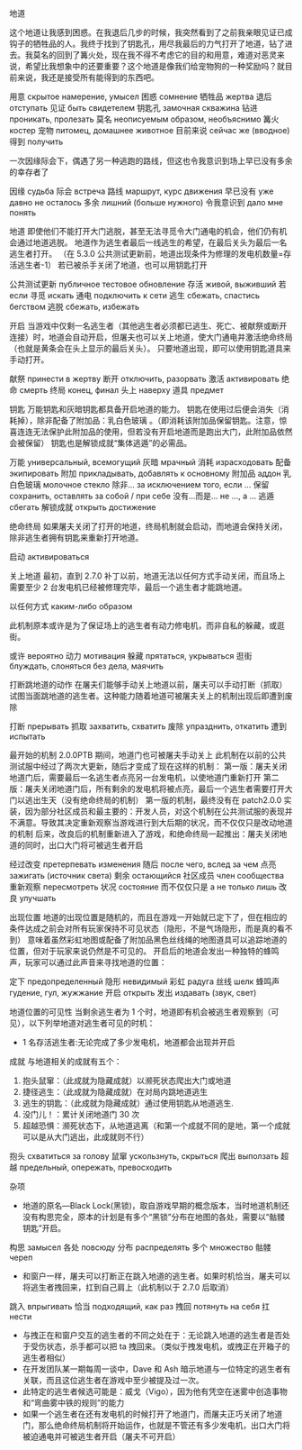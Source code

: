 <!-- https://deadbydaylight.fandom.com/zh/wiki/地道 -->

地道

这个地道让我感到困惑。在我退后几步的时候，我突然看到了之前我亲眼见证已成钩子的牺牲品的人。我终于找到了钥匙孔，用尽我最后的力气打开了地道，钻了进去。我莫名的回到了篝火处，现在我不得不考虑它的目的和用意，难道对恶灵来说，希望比我想象中的还要重要？这个地道是像我们给宠物狗的一种奖励吗？就目前来说，我还是接受所有能得到的东西吧。

用意 скрытое намерение, умысел
困惑 сомнение
牺牲品 жертва
退后 отступать
见证 быть свидетелем
钥匙孔 замочная скважина
钻进 проникать, пролезать
莫名 неописуемым образом, необъяснимо
篝火 костер
宠物 питомец, домашнее животное
目前来说 сейчас же (вводное)
得到 получить

<!--
Подземный тоннель

Этот подземный тоннель вызвал у меня недоумение. Во время последних шагов моего отступления, я случайно собственными глазами стал свитеделем умершей (закончившейся) на крюке жертвы. Наконец, я нашел замочную скважину, и на последних силах открыл подземный тоннель, и проник внутрь. Я необъснимо как, но вернулся к месту у костра. Сейчас я только и делаю что разышляю о его цели и скрытом назначении, неужто если говорить о Сущности, то надежда будет важнее того, что находится в моем воображении? Этот люк выступает своего рода поощрением, что мы даем своей собаке? И сейчас, я принимаю все вещи, которые мне только доступны.
-->

一次因缘际会下，偶遇了另一种逃跑的路线，但这也令我意识到场上早已没有多余的幸存者了

因缘 судьба
际会 встреча
路线 маршрут, курс движения
早已没有 уже давно не осталось
多余 лишний (больше нужного)
令我意识到 дало мне понять

<!--
Один раз судьба свела так, что внезапно набрел на еще один путь для бегства, и тогда это дало мне понять, что уже давно не осталось никаких выживших.
-->

地道
即使他们不能打开大门逃脱，甚至无法寻觅令大门通电的机会，他们仍有机会通过地道逃脱。
地道作为逃生者最后一线逃生的希望，在最后关头为最后一名逃生者打开。
（在 5.3.0 公共测试更新前，地道出现条件为修理的发电机数量=存活逃生者-1）
若已被杀手关闭了地道，也可以用钥匙打开

公共测试更新 публичное тестовое обновление
存活 живой, выживший
若 если
寻觅 искать
通电 подключить к сети
逃生 сбежать, спастись бегством
逃脱 сбежать, избежать

<!--
Подземный проход
Даже если они не могут открыть ворота, даже если не смогли найти возможности запитать электричеством ворота, у них все еще есть возможность сбежать через подземный ход. Подземный тоннель выступает в роли последней надежды на спасение выжившего. В критический момент, когда остается последний выживший, он открывается.
(До обновления ПТБ 5.3.0 условием для появления подземного прохода было "количество починенных генераторов = живые выжившие - 1")
Если он закрывался убийцей, его все еще можно было открыть ключом.
-->

开启
当游戏中仅剩一名逃生者（其他逃生者必须都已逃生、死亡、被献祭或断开连接）时，地道会自动开启，但屠夫也可以关上地道，使大门通电并激活绝命终局（也就是黄条会在头上显示的最后关头）。
只要地道出现，即可以使用钥匙道具来手动打开。

献祭 принести в жертву
断开 отключить, разорвать
激活 активировать
绝命 смерть
终局 конец, финал
头上 наверху
道具 предмет

<!--
Открытие
Когда в игре остается только 1 выживший (остальные выжившие должны сбежать, быть мертвыми, принесенными в жертву или отключенными от игры), люк самостоятельно открывается, но маньяк может захлопнуть подземный проход, что запитает ворота и активирует предсмертный финал (также желтая полоса наверху показывает финальный этап).
Нужно лишь чтобы люк появился, тогда сразу можно с помощью ключа (предмета) вручную открыть его.
-->

钥匙
万能钥匙和灰暗钥匙都具备开启地道的能力。
钥匙在使用过后便会消失（消耗掉），除非配备了附加品：乳白色玻璃 。（即消耗该附加品保留钥匙。注意，惊喜连连无法保护此附加品的使用，但若没有开启地道而是跑出大门，此附加品依然会被保留）
钥匙也是解锁成就“集体逃遁”的必需品。

万能 универсальный, всемогущий
灰暗 мрачный
消耗 израсходовать
配备 экипировать
附加 прикладывать, добавлять к основному
附加品 аддон
乳白色玻璃 молочное стекло
除非... за исключением того, если ...
保留 сохранить, оставлять за собой / при себе
没有...而是... не ..., а ...
逃遁 сбегать
解锁成就 открыть достижение

<!--
Ключ
Универсальный ключ и мрачный ключ обладают способностью открывать люк.
После использования ключа он может исчезнуть (израсходоваться), за исключением того, если был экипирован аддон "Молочное стекло". (Даже если ключ израсходуется, данный аддон сохранит ключ. Обратите внимание, невозможно сохранить этот аддон при использовании, но если игрок не открыл люк, а сбежал через ворота, тот аддон по-прежнему останется).
Ключ это также необходимый предмет для открытия достижения "Коллективный побег".
-->

绝命终局
如果屠夫关闭了打开的地道，终局机制就会启动，而地道会保持关闭，除非逃生者拥有钥匙来重新打开地道。

启动 активироваться

<!--
Предсмертный финал
Если маньяк закрыл открытый люк, то механика финала игры активируется, а люк будет оставаться закрытым, только если у выжившего не было ключа, чтобы повторно открыть подземный проход.
-->

关上地道
最初，直到 2.7.0 补丁以前，地道无法以任何方式手动关闭，而且场上需要至少 2 台发电机已经被修理完毕，最后一个逃生者才能跳地道。

以任何方式 каким-либо образом

<!--
Закрытие люка
Первоначально, вплоть до патча 2.7.0, люк невозможно было закрыть каким-либо образом руками, к тому же на карте должно быть починено как минимум 2 генератора, и только тогда под конец 1 выживший мог бы сбежать через люк.
-->

此机制原本或许是为了保证场上的逃生者有动力修电机，而非自私的躲藏，或逛街。

或许 вероятно
动力 мотивация
躲藏 прятаться, укрываться
逛街 блуждать, слоняться без дела, маячить

<!--
Данная механика вероятно изначально (нужна была) для того, чтобы гарантировать, что на у выживших на карте есть стимул чинить генераторы, а не прятаться, думая только о себе.
-->

打断跳地道的动作
在屠夫们能够手动关上地道以前，屠夫可以手动打断（抓取）试图当面跳地道的逃生者。这种能力随着地道可被屠夫关上的机制出现后即遭到废除

打断 прерывать
抓取 захватить, схватить
废除 упразднить, откатить
遭到 испытать

<!--
Действие прерывания побега через люк
До того, как маньяки были в состоянии закрывать люк руками, маньяки могли руками прервать (схватить) находящегося перед лицом выжившего, что пытался сбежать через люк. Эта способность была удалена (отменена) вслед за тем, как появилась механика, когда люк мог быть захлопнут маньяком.
-->

最开始的机制
2.0.0PTB 期间，地道门也可被屠夫手动关上
此机制在以前的公共测试服中经过了两次大更新，随后才变成了现在这样的机制：
第一版：屠夫关闭地道门后，需要最后一名逃生者点亮另一台发电机，以使地道门重新打开
第二版：屠夫关闭地道门后，所有剩余的发电机将被点亮，最后一个逃生者需要打开大门以逃出生天（没有绝命终局的机制）
第一版的机制，最终没有在 patch2.0.0 实装，因为部分社区成员和最主要的：开发人员，对这个机制在公共测试服的表现并不满意。导致其决定重新观察当游戏进行到大后期的状况，而不仅仅只是改动地道的机制
后来，改良后的机制重新进入了游戏，和绝命终局一起推出：屠夫关闭地道的同时，出口大门将可被逃生者开启

经过改变 претерпевать изменения
随后 после чего, вслед за чем
点亮 зажигать (источник света)
剩余 остающийся
社区成员 член сообщества
重新观察 пересмотреть
状况 состояние
而不仅仅只是 а не только лишь
改良 улучшать

<!--
Самая первая механика
В период ПТС 2.0.0, люки могли быть закрыты маньяками. Данная механика на ранних публичных тестовых версиях претерпела 2 крупных обновления, и затем только стала механикой, что есть сейчас:
1-ая версия: после того, как убийца закрывал люк, последний выживший должен быть зажечь еще один генератор, из-за чего подземный тоннель повторно открывался.
2-ая версия: после того, как убийца закрывал люк, все оставшиеся генераторы зажигались, последний выживший должен был открыть ворота, чтобы сбежать (не было механики предсмертного финала).
Первая версия этой механики, в результате не появилась в патче 2.0.0, из-за того, что часть членов сообщества и самое главное разработчики вовсе не были удовлетворены, как эта механика показала себя на тестовом сервере. Это привело к решению пересмотреть ее (эту механику) на более позднем этапе игры, а не только лишь изменить механику подземного тоннеля.
В будущем, после улучшения механика снова была введена в игру, появившись вместе с предсмертным финалом: вместе с тем, как убийца закрывал подземных ход, ворота могли быть открыты выжившим.
-->

出现位置
地道的出现位置是随机的，而且在游戏一开始就已定下了，但在相应的条件达成之前会对所有玩家保持不可见状态（隐形，不是气场隐形，而是真的看不到）
意味着虽然彩虹地图或配备了附加品黑色丝线绳的地图道具可以追踪地道的位置，但对于玩家来说仍然是不可见的。
开启后的地道会发出一种独特的蜂鸣声，玩家可以通过此声音来寻找地道的位置：

定下 предопределенный
隐形 невидимый
彩虹 радуга
丝线 шелк
蜂鸣声 гудение, гул, жужжание
开启 открыть
发出 издавать (звук, свет)

<!--
Место появления
Место появления люка случайное, и в начале игры оно уже предопределено. Но перед тем, как будут достигнуты условия, для всех игроков он будет оставаться в невидимом состоянии (невидимый, не невидимая аура, а по-настоящему невидимый).
Это значит, что даже если взять (экипировать) радужную карту или карту с аддоном "Черные шелковые нити", можно отследить расположение подземного хода, но игрокам он по-прежнему не будет виден.
После открытия подземный ход будет издавать уникальный гул. Игроки могут по этому звуку найти местоположение люка.
-->

地道位置的可见性
当剩余逃生者为 1 个时，地道即有机会被逃生者观察到（可见），以下列举地道对逃生者可见的时机：

- 1 名存活逃生者:无论完成了多少发电机，地道都会出现并开启

<!--
Видимость расположения люка
Когда оставшихся выживших всего 1, люк может быть увиден выжившим. Ниже перечислены возможности выживших увидеть люк:
- 1 живой выживших: вне зависимости сколько было заверешено генераторов, люк будет заспавнен и открыт.
-->

成就
与地道相关的成就有五个：

1. 抱头鼠窜：（此成就为隐藏成就）以濒死状态爬出大门或地道
2. 捷径逃生：（此成就为隐藏成就）在对局内跳地道逃生
3. 逃生的钥匙：（此成就为隐藏成就）通过使用钥匙从地道逃生.
4. 没门儿！：累计关闭地道门 30 次
5. 超越恐惧：濒死状态下，从地道逃离（和第一个成就不同的是地，第一个成就可以是从大门逃出，此成就则不行）

抱头 схватиться за голову
鼠窜 ускользнуть, скрыться
爬出 выползать
超越 предельный, опережать, превосходить

<!--
Достижения
Есть 5 достижений, связанных с люком:
1. Скрыться в панике: (Данное достижение является скрытым) будучи смертельно раненым выползи из ворот или нырнуть в люк.
2. Прямая дорога к побегу: (Данное достижение является скрытым) Сбегите через люк в соревновательном матче.
3. Ключ к побегу: (Данное достижение является скрытым) Сбегите через люк, используя ключ.
4. Прохода нет!: Суммарно закройте люк 30 раз.
5. Запредельный страх: будучи при смерти, сбегите через люк (с первым достижением имеет различие в том, что в первом достижении можно сбежать через ворота, потому данное достижение не в счет).
-->

杂项

<!-- Прочее -->

- 地道的原名—Black Lock(黑锁)，取自游戏早期的概念版本，当时地道机制还没有构思完全，原本的计划是有多个“黑锁”分布在地图的各处，需要以“骷髅钥匙”开启。

构思 замысел
各处 повсюду
分布 распределять
多个 множество
骷髅 череп

<!--
Изначальное название подземного прохода - Черный замок, что происходит от ранней версии понятия игры. В то время замысел механики люка был не завершен, по изначальному плану было множество черных замков, которые были разбросаны по всей карте, их нужно было открыть "Черепным ключом".
-->

- 和窗户一样，屠夫可以打断正在跳入地道的逃生者。如果时机恰当，屠夫可以将逃生者拽回来，扛到自己肩上（此机制以于 2.7.0 后取消）

跳入 впрыгивать
恰当 подходящий, как раз
拽回 потянуть на себя
扛 нести

<!--
Как и с окном, маньяк может остановить (прервать) выжившего, прыгающего в люк. Например в подходящий момент, маньяк может вытащить выжившего, и встащить его к себе на плечи (данная механика была удалена после версии 2.7.0).
-->

- 与拽正在和窗户交互的逃生者的不同之处在于：无论跳入地道的逃生者是否处于受伤状态，杀手都可以把 ta 拽回来。（类似于拽发电机，或拽正在开箱子的逃生者相似）
- 在开发团队某一期每周一谈中，Dave 和 Ash 暗示地道与一位特定的逃生者有关联，而且这位逃生者在游戏中至少被提及过一次。
- 此特定的逃生者候选可能是：威戈（Vigo），因为他有凭空在迷雾中创造事物和“弯曲雾中铁的规则”的能力
- 如果一个逃生者在还有发电机的时候打开了地道门，而屠夫正巧关闭了地道门，那么绝命终局机制将开始运作，也就是不管还有多少发电机，出口大门将被迫通电并可被逃生者开启（屠夫不可开启）
